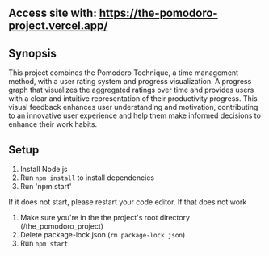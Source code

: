 ## Access site with: https://the-pomodoro-project.vercel.app/

## Synopsis
This project combines the Pomodoro Technique, a time management method, with a user rating system and progress visualization. A progress graph that visualizes the aggregated ratings over time and provides users with a clear and intuitive representation of their productivity progress. This visual feedback enhances user understanding and motivation, contributing to an innovative user experience and help them make informed decisions to enhance their work habits. 

## Setup
1. Install Node.js
2. Run `npm install` to install dependencies
3. Run 'npm start'

If it does not start, please restart your code editor. If that does not work

1. Make sure you're in the the project's root directory (/the_pomodoro_project)
2. Delete package-lock.json (`rm package-lock.json`)
3. Run `npm start`


